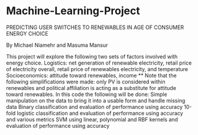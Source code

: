 # Machine-Learning-Project
PREDICTING USER SWITCHES TO RENEWABLES IN AGE OF CONSUMER ENERGY CHOICE

By Michael Niamehr and Masuma Mansur

This project will explore the following two sets of factors involved with energy choice.
Logistics: net generation of renewable electricity, retail price of electricity overall, retail price of renewables electricity, and temperature
Socioeconomics: attitude toward renewables, income
** Note that the following simplifications were made: only PV is considered within renewables and political affiliation is acting as a substitute for attitude toward renewables.
In this code the following will be done:
Simple manipulation on the data to bring it into a usable form and handle missing data
Binary classification and evaluation of performance using accuracy
10-fold logistic classification and evaluation of performance using accuracy and various metrics
SVM using linear, polynomial and RBF kernels and evaluation of performance using accuracy
